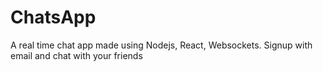 # ChatsApp

A real time chat app made using Nodejs, React, Websockets.
Signup with email and chat with your friends
